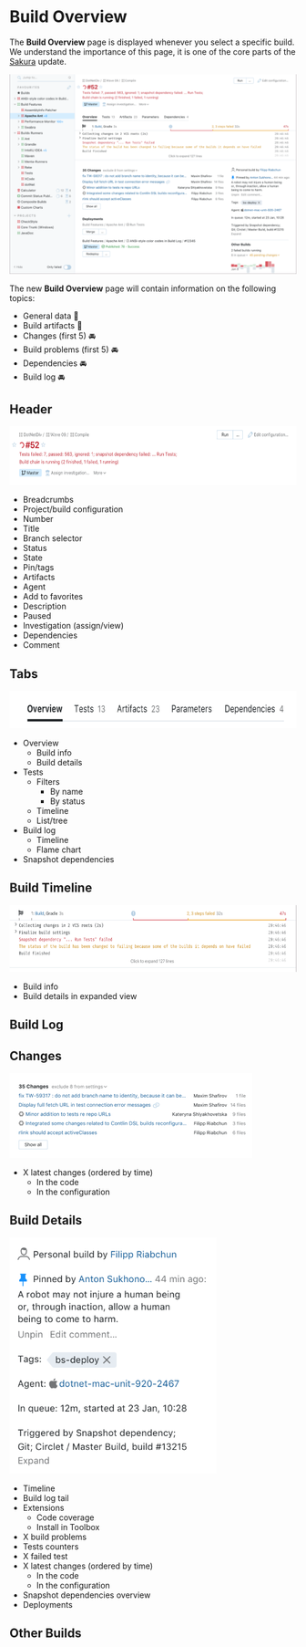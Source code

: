 # Build Overview
The __Build Overview__ page is displayed whenever you select a specific build.
We understand the importance of this page, it is one of the core parts of the [Sakura](Sakura.md) 
update.

<img src="Images/build_overview.png">

The new __Build Overview__ page will contain information on the following topics:

* General data :checkered_flag: 
* Build artifacts :checkered_flag: 
* Changes (first 5) :oncoming_automobile:
* Build problems (first 5) :oncoming_automobile:
* Dependencies :oncoming_automobile:
* Build log :oncoming_automobile:

## Header

<img height="103" width="621" src="Images/build_overview_header.png">

* Breadcrumbs 
* Project/build configuration
* Number
* Title 
* Branch selector 
* Status
* State
* Pin/tags
* Artifacts
* Agent
* Add to favorites 
* Description 
* Paused 
* Investigation (assign/view) 
* Dependencies 
* Comment

## Tabs 

<img height="66" width="670" src="Images/build_overview_tabs.png">

* Overview
    * Build info
    * Build details
* Tests
    * Filters
        * By name
        * By status
    * Timeline
  	* List/tree
* Build log
    * Timeline
    * Flame chart
* Snapshot dependencies

## Build Timeline

<img height="117" width="623" src="Images/build_overview_timeline.png">

* Build info
* Build details in expanded view 

## Build Log

## Changes

<img height="149" width="426" src="Images/build_overview_changes.png">

* X latest changes (ordered by time)
    * In the code
    * In the configuration

## Build Details

<img src="Images/build_overview_details.png">

* Timeline
* Build log tail
* Extensions
    * Code coverage
    * Install in Toolbox
* X build problems
* Tests counters
* X failed test
* X latest changes (ordered by time)
    * In the code
    * In the configuration
* Snapshot dependencies overview
* Deployments

## Other Builds
